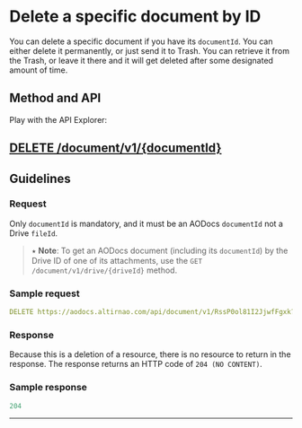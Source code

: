 # Delete a specific document by ID

You can delete a specific document if you have its `documentId`. You can either delete it permanently, or just send it to Trash. You can retrieve it from the Trash, or leave it there and it will get deleted after some designated amount of time.

## Method and API

Play with the API Explorer:

## [DELETE /document/v1/{documentId}](/docs/aodocs.altirnao.com/1/routes/document/v1/%7BdocumentId%7D/get)

## Guidelines
### Request

Only `documentId` is mandatory, and it must be an AODocs `documentId` not a Drive `fileId`.

> ⭑ **Note**: To get an AODocs document (including its `documentId`) by the Drive ID of one of its attachments, use the `GET /document/v1/drive/{driveId}` method.

### Sample request


```yaml
DELETE https://aodocs.altirnao.com/api/document/v1/RssP0ol81I2JjwfFgxk?deleteMode=TRASH
```
### Response


Because this is a deletion of a resource, there is no resource to return in the response. The response returns an HTTP code of `204 (NO CONTENT)`.


### Sample response

```yaml
204
```
---
